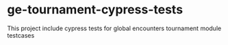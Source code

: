 # ge-tournament-cypress-tests
This project include cypress tests for global encounters tournament module testcases
